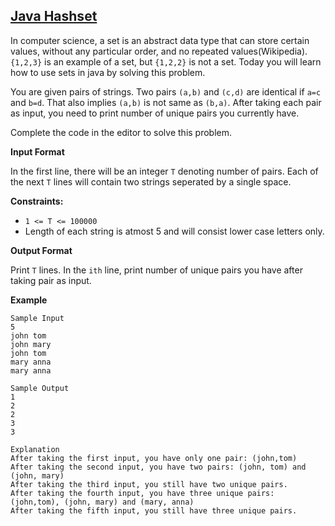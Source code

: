 ## [Java Hashset](https://www.hackerrank.com/challenges/java-hashset/)

In computer science, a set is an abstract data type that can store certain values, without any particular order, and no repeated values(Wikipedia).  
`{1,2,3}` is an example of a set, but `{1,2,2}` is not a set. Today you will learn how to use sets in java by solving this problem.

You are given  pairs of strings. Two pairs `(a,b)` and `(c,d)` are identical if `a=c` and `b=d`. 
That also implies `(a,b)` is not same as `(b,a)`. 
After taking each pair as input, you need to print number of unique pairs you currently have.

Complete the code in the editor to solve this problem.

**Input Format**

In the first line, there will be an integer `T` denoting number of pairs. 
Each of the next `T` lines will contain two strings seperated by a single space.

**Constraints:**
* `1 <= T <= 100000`
* Length of each string is atmost 5 and will consist lower case letters only.

**Output Format**

Print `T` lines. In the `ith` line, print number of unique pairs you have after taking  pair as input.

**Example**
````
Sample Input
5
john tom
john mary
john tom
mary anna
mary anna

Sample Output
1
2
2
3
3

Explanation
After taking the first input, you have only one pair: (john,tom)
After taking the second input, you have two pairs: (john, tom) and (john, mary)
After taking the third input, you still have two unique pairs.
After taking the fourth input, you have three unique pairs: (john,tom), (john, mary) and (mary, anna)
After taking the fifth input, you still have three unique pairs.
````
